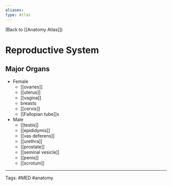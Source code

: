 ```yaml
---
aliases: 
type: Atlas
---
```


(Back to [[Anatomy Atlas]])

# Reproductive System

## Major Organs
- Female
	- [[ovaries]]
	- [[uterus]]
	- [[vagina]]
	- breasts
	- [[cervix]]
	- [[Fallopian tube]]s
- Male
	- [[testis]]
	- [[epididymis]]
	- [[vas deferens]]
	- [[urethra]]
	- [[prostate]]
	- [[seminal vesicle]]
	- [[penis]]
	- [[scrotum]]

---
Tags: #MED #anatomy 